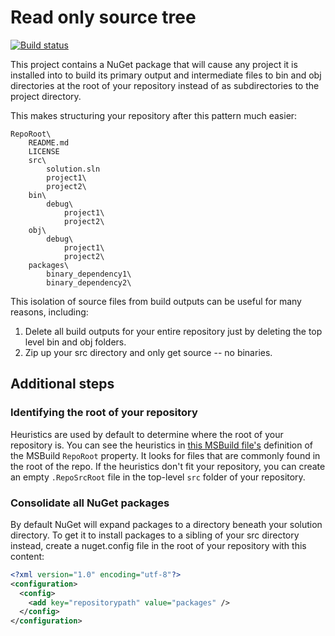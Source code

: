 Read only source tree
======================

[![Build status](https://ci.appveyor.com/api/projects/status/6sl6g515a8btj7f4/branch/master?svg=true)](https://ci.appveyor.com/project/AArnott/readonlysourcetree/branch/master)

This project contains a NuGet package that will cause any project it is installed into
to build its primary output and intermediate files to bin and obj directories at the
root of your repository instead of as subdirectories to the project directory.

This makes structuring your repository after this pattern much easier:

    RepoRoot\
        README.md
        LICENSE
        src\
            solution.sln
            project1\
            project2\
        bin\
            debug\
                project1\
                project2\
        obj\
            debug\
                project1\
                project2\
        packages\
            binary_dependency1\
            binary_dependency2\

This isolation of source files from build outputs can be useful for many reasons, including:

1. Delete all build outputs for your entire repository just by deleting the top level bin and obj folders.
2. Zip up your src directory and only get source -- no binaries.

## Additional steps

### Identifying the root of your repository

Heuristics are used by default to determine where the root of your repository is.
You can see the heuristics in [this MSBuild file's][1] definition of the MSBuild `RepoRoot` property.
It looks for files that are commonly found in the root of the repo.
If the heuristics don't fit your repository, you can create an empty `.RepoSrcRoot` file
in the top-level `src` folder of your repository.

### Consolidate all NuGet packages 

By default NuGet will expand packages to a directory beneath your solution directory.
To get it to install packages to a sibling of your src directory instead,
create a nuget.config file in the root of your repository with this content:

```xml
<?xml version="1.0" encoding="utf-8"?>
<configuration>
  <config>
    <add key="repositorypath" value="packages" />
  </config>
</configuration>
```

[1]: src\ReadOnlySourceTree\build\ReadOnlySourceTree.props

